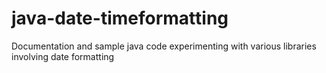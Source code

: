 # java-date-timeformatting
Documentation and sample java code experimenting with various libraries involving date formatting
